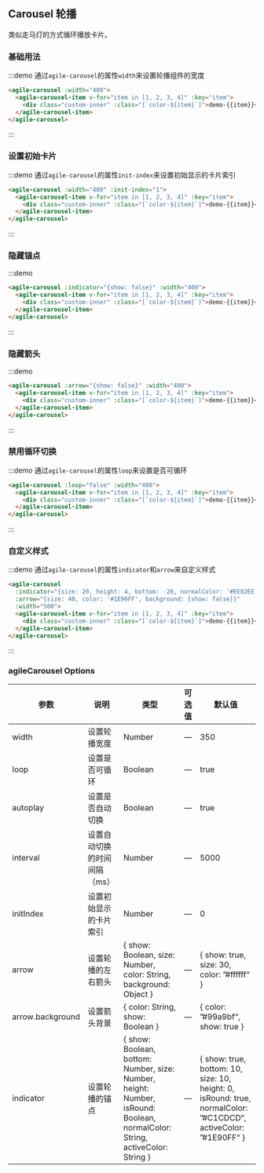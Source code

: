 ## Carousel 轮播

类似走马灯的方式循环播放卡片。

<script>
export default {}
</script>

### 基础用法

:::demo 通过`agile-carousel`的属性`width`来设置轮播组件的宽度
```html
<agile-carousel :width="400">
  <agile-carousel-item v-for="item in [1, 2, 3, 4]" :key="item">
    <div class="custom-inner" :class="[`color-${item}`]">demo-{{item}}</div>
  </agile-carousel-item>
</agile-carousel>
```
:::

### 设置初始卡片

:::demo 通过`agile-carousel`的属性`init-index`来设置初始显示的卡片索引
```html
<agile-carousel :width="400" :init-index="1">
  <agile-carousel-item v-for="item in [1, 2, 3, 4]" :key="item">
    <div class="custom-inner" :class="[`color-${item}`]">demo-{{item}}</div>
  </agile-carousel-item>
</agile-carousel>
```
:::

### 隐藏锚点

:::demo 
```html
<agile-carousel :indicator="{show: false}" :width="400">
  <agile-carousel-item v-for="item in [1, 2, 3, 4]" :key="item">
    <div class="custom-inner" :class="[`color-${item}`]">demo-{{item}}</div>
  </agile-carousel-item>
</agile-carousel>
```
:::

### 隐藏箭头

:::demo 
```html
<agile-carousel :arrow="{show: false}" :width="400">
  <agile-carousel-item v-for="item in [1, 2, 3, 4]" :key="item">
    <div class="custom-inner" :class="[`color-${item}`]">demo-{{item}}</div>
  </agile-carousel-item>
</agile-carousel>
```
:::

### 禁用循环切换

:::demo 通过`agile-carousel`的属性`loop`来设置是否可循环
```html
<agile-carousel :loop="false" :width="400">
  <agile-carousel-item v-for="item in [1, 2, 3, 4]" :key="item">
    <div class="custom-inner" :class="[`color-${item}`]">demo-{{item}}</div>
  </agile-carousel-item>
</agile-carousel>
```
:::

### 自定义样式

:::demo 通过`agile-carousel`的属性`indicator`和`arrow`来自定义样式
```html
<agile-carousel 
  :indicator="{size: 20, height: 4, bottom: -20, normalColor: '#EE82EE', activeColor: '#00CDCD', isRound: false}" 
  :arrow="{size: 40, color: '#1E90FF', background: {show: false}}"
  :width="500">
  <agile-carousel-item v-for="item in [1, 2, 3, 4]" :key="item"> 
    <div class="custom-inner" :class="[`color-${item}`]">demo-{{item}}</div>
  </agile-carousel-item>
</agile-carousel>
```
:::

### agileCarousel Options
| 参数      | 说明          | 类型      | 可选值                           | 默认值  |
|---------- |-------------- |---------------- |--------------------------------  |-------- |
| width | 设置轮播宽度 | Number | — | 350 |
| loop | 设置是否可循环 | Boolean | — | true |
| autoplay | 设置是否自动切换 | Boolean | — | true |
| interval | 设置自动切换的时间间隔（ms） | Number | — | 5000 |
| initIndex | 设置初始显示的卡片索引 | Number | — | 0 |
| arrow | 设置轮播的左右箭头 | { show: Boolean, size: Number, color: String, background: Object } | — | { show: true, size: 30, color: ”#ffffff“ } |
| arrow.background | 设置箭头背景 | { color: String, show: Boolean } | — | { color: ”#99a9bf“, show: true } |
| indicator | 设置轮播的锚点 | { show: Boolean, bottom: Number, size: Number, height: Number, isRound: Boolean, normalColor: String, activeColor: String } | — | { show: true, bottom: 10, size: 10, height: 0, isRound: true, normalColor: ”#C1CDCD“, activeColor: ”#1E90FF“ }|